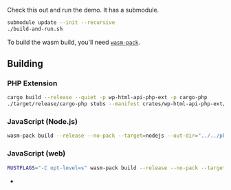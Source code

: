 Check this out and run the demo. It has a submodule.

```sh
submodule update --init --recursive
./build-and-run.sh
```

To build the wasm build, you'll need [`wasm-pack`][wasm-pack].

## Building

### PHP Extension

```sh
cargo build --release --quiet -p wp-html-api-php-ext -p cargo-php
./target/release/cargo-php stubs --manifest crates/wp-html-api-php-ext/Cargo.toml
```

### JavaScript (Node.js)

```sh
wasm-pack build --release --no-pack --target=nodejs --out-dir="../../pkg-node"  crates/wp-html-api-wasm
```

### JavaScript (web)

```sh
RUSTFLAGS="-C opt-level=s" wasm-pack build --release --no-pack --target=web --out-dir="../../pkg-web" crates/wp-html-api-wasm
```

- [wasm-pack]: https://rustwasm.github.io/wasm-pack/installer/
